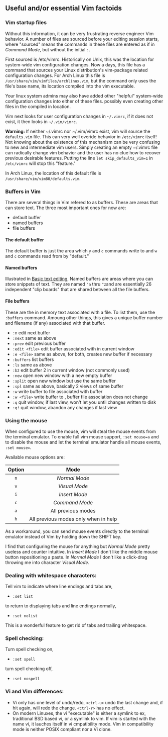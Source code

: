 ## Useful and/or essential Vim factoids

### Vim startup files
Without this information, it can be very frustrating
reverse engineer Vim behavior.  A number of files are
sourced before your editing session starts, where
"sourced" means the commands in these files are entered 
as if in _Command Mode_, but without the initial `:`.

First sourced is /etc/vimrc.  Historically on Unix, this
was the location for system-wide vim configuration changes.
Now a days, this file has a command that sources your Linux
distribution's vim-package related configuration changes.
For Arch Linux this file
is `/usr/share/vim/vimfiles/archlinux.vim`, but the command
only uses the file's base name, its location compiled into
the vim executable.

Your linux system admins may also have added other "helpful"
system-wide configuration changes into either of these files.
possibly even creating other files in the compiled in
location.

Vim next looks for user configuration changes in `~/.vimrc`,
if it does not exist, it then looks in `~/.vim/vimrc`. 

__Warning:__ If neither ~/.vimrc nor ~/.vim/vimrc exist,
vim will source the `defaults.vim` file.  This can
very well overide behavior in `/etc/vimrc` itself!  Not
knowing about the existence of this mechanism can be very
confusing to new and intermediate vim users.  Simply
creating an empty ~/.vimrc file can radically change
vim behavior and the user has no clue how to recover
previous desirable features.  Putting the line
`let skip_defaults_vim=1` in `/etc/vimrc` will stop
this "feature."

In Arch Linux, the location of this default file is
`/usr/share/vim/vim80/defaults.vim`.

### Buffers in Vim
There are several things in Vim refered to as buffers.  These
are areas that can store text.  The three most important ones
for now are:
* default buffer
* named buffers
* file buffers

#### The default buffer
The default buffer is just the area which `y` and `c` commands
write to and `w` and `c` commands read from by "default."

#### Named buffers
Illustrated in [Basic text editing](basicTextEditing.md),
Named buffers are areas where you can store snippets of text.
They are named `"a` thru `"z`and are essentially
26 independent "clip boards" that are shared between all the file
buffers.

#### File buffers
These are the in memory text associated with a file.  To list
them, use the `:buffers` command.  Amoung other things, this
gives a unique buffer number and filename (if any) associated
with that buffer.

* `:n`           edit next buffer
* `:next`        same as above
* `:prev`        edit previous buffer
* `:edit <file>` edit buffer associated with <file> in current window
* `:e <file>`    same as above, for both, creates new buffer if necessary
* `:buffers`     list buffers
* `:ls`          same as above
* `:b2`          edit buffer 2 in current window (not commonly used)
* `:new`         open new window with a new empty buffer
* `:split`       open new window but use the same buffer
* `:spl`         same as above, basically 2 views of same buffer
* `:w`           write buffer to file associated with buffer
* `:w <file>`    write buffer to <file>, buffer file association does not change
* `:q`           quit window, if last view, won't let you until changes written to disk
* `:q!`          quit window, abandon any changes if last view

### Using the mouse
When configured to use the mouse, vim will steal the mouse
events from the terminal emulator.  To enable full vim mouse
support, `:set mouse=a` and to disable the mouse and let the
terminal emulator handle all mouse events, `:set mouse=`.

Available mouse options are:

| Option | Mode                                 |
|:------:|:------------------------------------:|
| `n`    | _Normal Mode_                        |
| `v`    | _Visual Mode_                        |
| `i`    | _Insert Mode_                        |
| `c`    | _Command Mode_                       |
| `a`    | All previous modes                   |
| `h`    | All previous modes only when in help |

As a workaround, you can send mouse events directly to the
terminal emulator instead of Vim by holding down the SHIFT
key.

I find that configuring the mouse for anything but _Normal Mode_
pretty useless and counter intuitive.  In _Insert Mode_ I
don't like the middle mouse button repositioning a paste.
In _Normal Mode_ I don't like a click-drag throwing me into
character _Visual Mode_.

### Dealing with whitespace characters:
Tell vim to indicate where line endings and tabs are,

* `:set list`

to return to displaying tabs and line endings normally,

* `:set nolist`

This is a wonderful feature to get rid of tabs and trailing whitespace.

### Spell checking:
Turn spell checking on,

* `:set spell`

turn spell checking off,

* `:set nospell`

### Vi and Vim differences:
* Vi only has one level of undo/redo, `<ctrl-u>` undo the
  last change and, if hit again, will redo the change.
  `<ctrl-r>` has no effect.
* On modern Linuxes, the vi "executable" is either a
  symlink to ex, traditional BSD based vi, or a symlink
  to vim.  If vim is started with the name vi, it lauches
  itself in vi cmpatibility mode.  Vim in compatibility
  mode is neither POSIX compliant nor a Vi clone.

